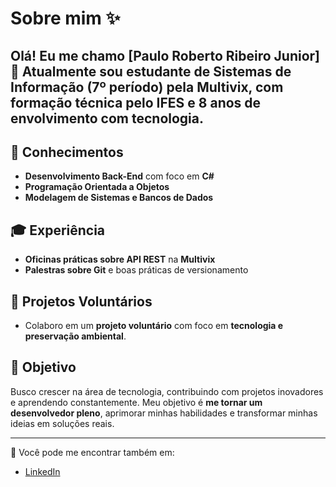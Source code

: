 # Sobre mim ✨

## Olá! Eu me chamo [Paulo Roberto Ribeiro Junior] 👋 Atualmente sou estudante de **Sistemas de Informação (7º período)** pela **Multivix**, com formação técnica pelo **IFES** e **8 anos de envolvimento com tecnologia**.

## 🚀 Conhecimentos
- **Desenvolvimento Back-End** com foco em **C#**
- **Programação Orientada a Objetos**
- **Modelagem de Sistemas e Bancos de Dados**

## 🎓 Experiência
- **Oficinas práticas sobre API REST** na **Multivix**
- **Palestras sobre Git** e boas práticas de versionamento

## 🌱 Projetos Voluntários
- Colaboro em um **projeto voluntário** com foco em **tecnologia e preservação ambiental**.

## 🎯 Objetivo
Busco crescer na área de tecnologia, contribuindo com projetos inovadores e aprendendo constantemente. Meu objetivo é **me tornar um desenvolvedor pleno**, aprimorar minhas habilidades e transformar minhas ideias em soluções reais.

---

🔗 Você pode me encontrar também em:

- [LinkedIn]([seulinkedin.com](https://www.linkedin.com/in/paulo-roberto-ribeiro-junior/))

<!--
**paulorribeirojr/paulorribeirojr** is a ✨ _special_ ✨ repository because its `README.md` (this file) appears on your GitHub profile.

Here are some ideas to get you started:

- 🔭 I’m currently working on ...
- 🌱 I’m currently learning ...
- 👯 I’m looking to collaborate on ...
- 🤔 I’m looking for help with ...
- 💬 Ask me about ...
- 📫 How to reach me: ...
- 😄 Pronouns: ...
- ⚡ Fun fact: ...
-->
